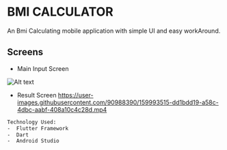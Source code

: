 # BMI CALCULATOR

An Bmi Calculating mobile application with simple UI and easy workAround.
## Screens

- Main Input Screen


![Alt text](https://drive.google.com/file/d/1d5Z3f1XImV1HIelA29BW1A1Vnt3IJGQ4/view?usp=sharing)



- Result Screen
https://user-images.githubusercontent.com/90988390/159993515-dd1bdd19-a58c-4dbc-aabf-408a10c4c28d.mp4


```html
Technology Used:
-  Flutter Framework
-  Dart
-  Android Studio
```




